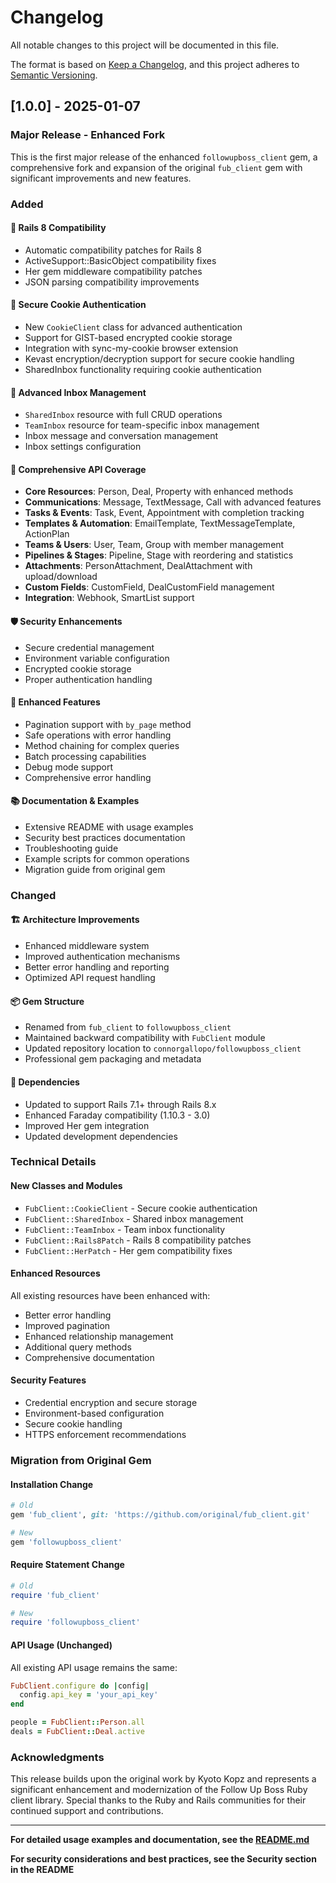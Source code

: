 # Changelog

All notable changes to this project will be documented in this file.

The format is based on [Keep a Changelog](https://keepachangelog.com/en/1.0.0/),
and this project adheres to [Semantic Versioning](https://semver.org/spec/v2.0.0.html).

## [1.0.0] - 2025-01-07

### Major Release - Enhanced Fork

This is the first major release of the enhanced `followupboss_client` gem, a comprehensive fork and expansion of the original `fub_client` gem with significant improvements and new features.

### Added

#### 🚀 Rails 8 Compatibility
- Automatic compatibility patches for Rails 8
- ActiveSupport::BasicObject compatibility fixes
- Her gem middleware compatibility patches
- JSON parsing compatibility improvements

#### 🔐 Secure Cookie Authentication
- New `CookieClient` class for advanced authentication
- Support for GIST-based encrypted cookie storage
- Integration with sync-my-cookie browser extension
- Kevast encryption/decryption support for secure cookie handling
- SharedInbox functionality requiring cookie authentication

#### 📧 Advanced Inbox Management
- `SharedInbox` resource with full CRUD operations
- `TeamInbox` resource for team-specific inbox management
- Inbox message and conversation management
- Inbox settings configuration

#### 📱 Comprehensive API Coverage
- **Core Resources**: Person, Deal, Property with enhanced methods
- **Communications**: Message, TextMessage, Call with advanced features
- **Tasks & Events**: Task, Event, Appointment with completion tracking
- **Templates & Automation**: EmailTemplate, TextMessageTemplate, ActionPlan
- **Teams & Users**: User, Team, Group with member management
- **Pipelines & Stages**: Pipeline, Stage with reordering and statistics
- **Attachments**: PersonAttachment, DealAttachment with upload/download
- **Custom Fields**: CustomField, DealCustomField management
- **Integration**: Webhook, SmartList support

#### 🛡️ Security Enhancements
- Secure credential management
- Environment variable configuration
- Encrypted cookie storage
- Proper authentication handling

#### 🔧 Enhanced Features
- Pagination support with `by_page` method
- Safe operations with error handling
- Method chaining for complex queries
- Batch processing capabilities
- Debug mode support
- Comprehensive error handling

#### 📚 Documentation & Examples
- Extensive README with usage examples
- Security best practices documentation
- Troubleshooting guide
- Example scripts for common operations
- Migration guide from original gem

### Changed

#### 🏗️ Architecture Improvements
- Enhanced middleware system
- Improved authentication mechanisms
- Better error handling and reporting
- Optimized API request handling

#### 📦 Gem Structure
- Renamed from `fub_client` to `followupboss_client`
- Maintained backward compatibility with `FubClient` module
- Updated repository location to `connorgallopo/followupboss_client`
- Professional gem packaging and metadata

#### 🔄 Dependencies
- Updated to support Rails 7.1+ through Rails 8.x
- Enhanced Faraday compatibility (1.10.3 - 3.0)
- Improved Her gem integration
- Updated development dependencies

### Technical Details

#### New Classes and Modules
- `FubClient::CookieClient` - Secure cookie authentication
- `FubClient::SharedInbox` - Shared inbox management
- `FubClient::TeamInbox` - Team inbox functionality
- `FubClient::Rails8Patch` - Rails 8 compatibility patches
- `FubClient::HerPatch` - Her gem compatibility fixes

#### Enhanced Resources
All existing resources have been enhanced with:
- Better error handling
- Improved pagination
- Enhanced relationship management
- Additional query methods
- Comprehensive documentation

#### Security Features
- Credential encryption and secure storage
- Environment-based configuration
- Secure cookie handling
- HTTPS enforcement recommendations

### Migration from Original Gem

#### Installation Change
```ruby
# Old
gem 'fub_client', git: 'https://github.com/original/fub_client.git'

# New
gem 'followupboss_client'
```

#### Require Statement Change
```ruby
# Old
require 'fub_client'

# New
require 'followupboss_client'
```

#### API Usage (Unchanged)
All existing API usage remains the same:
```ruby
FubClient.configure do |config|
  config.api_key = 'your_api_key'
end

people = FubClient::Person.all
deals = FubClient::Deal.active
```

### Acknowledgments

This release builds upon the original work by Kyoto Kopz and represents a significant enhancement and modernization of the Follow Up Boss Ruby client library. Special thanks to the Ruby and Rails communities for their continued support and contributions.

---

**For detailed usage examples and documentation, see the [README.md](README.md)**

**For security considerations and best practices, see the Security section in the README**
